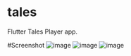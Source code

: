 # tales

Flutter Tales Player app.

#Screenshot
![image](https://user-images.githubusercontent.com/41022928/113005067-cca0e200-917c-11eb-822b-5c64f0c115ef.png)
![image](https://user-images.githubusercontent.com/41022928/113005081-d0ccff80-917c-11eb-9fe9-541d3d2078d1.png)
![image](https://user-images.githubusercontent.com/41022928/113005094-d4f91d00-917c-11eb-9c0b-85093fde6072.png)

